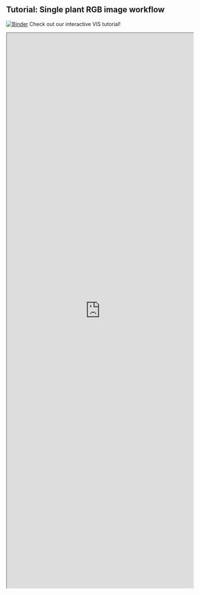 ## Tutorial: Single plant RGB image workflow

[![Binder](https://mybinder.org/badge_logo.svg)](https://mybinder.org/v2/gh/danforthcenter/plantcv-binder.git/master?filepath=notebooks/vis_tutorial/vis_tutorial.ipynb) Check out our interactive VIS tutorial! 

<iframe src="https://nbviewer.jupyter.org/github/danforthcenter/plantcv-binder/blob/master/notebooks/vis_tutorial/vis_tutorial.ipynb" width="100%" height="1500px"></iframe>
